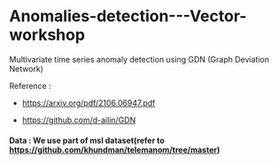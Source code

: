 # Anomalies-detection---Vector-workshop
Multivariate time series anomaly detection using GDN (Graph Deviation Network)

Reference : 
- https://arxiv.org/pdf/2106.06947.pdf

- https://github.com/d-ailin/GDN

#### Data : We use part of msl dataset(refer to https://github.com/khundman/telemanom/tree/master)
